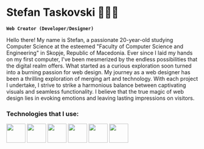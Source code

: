# Stefan Taskovski 👨🏻‍💻

**`Web Creator (Developer/Designer)`**

Hello there! My name is Stefan, a passionate 20-year-old studying Computer Science at the esteemed "Faculty of Computer Science and Engineering" in Skopje, Republic of Macedonia. Ever since I laid my hands on my first computer, I've been mesmerized by the endless possibilities that the digital realm offers. What started as a curious exploration soon turned into a burning passion for web design.
My journey as a web designer has been a thrilling exploration of merging art and technology. With each project I undertake, I strive to strike a harmonious balance between captivating visuals and seamless functionality. I believe that the true magic of web design lies in evoking emotions and leaving lasting impressions on visitors.

<div>
  <h3>Technologies that I use:</h3>
  <div class="images" style="display: inline-block;">
      <img src="https://cdn.jsdelivr.net/gh/devicons/devicon/icons/html5/html5-original.svg" style="width: 50px; height: 50px;" />
      <img src="https://cdn.jsdelivr.net/gh/devicons/devicon/icons/css3/css3-original.svg" style="width: 50px; height: 50px;" />       
      <img src="https://cdn.jsdelivr.net/gh/devicons/devicon/icons/javascript/javascript-original.svg" style="width: 50px; height: 50px;"/>
      <img src="https://cdn.jsdelivr.net/gh/devicons/devicon/icons/sass/sass-original.svg" style="width: 50px; height: 50px;" />
      <img src="https://cdn.jsdelivr.net/gh/devicons/devicon/icons/bootstrap/bootstrap-original.svg" style="width: 50px; height: 50px;" />
      <img src="https://cdn.jsdelivr.net/gh/devicons/devicon/icons/webflow/webflow-original.svg" style="width: 50px; height: 50px;"/>
  </div>
</div>

<!--
**stef03codes/stef03codes** is a ✨ _special_ ✨ repository because its `README.md` (this file) appears on your GitHub profile.

Here are some ideas to get you started:

- 🔭 I’m currently working on ...
- 🌱 I’m currently learning ...
- 👯 I’m looking to collaborate on ...
- 🤔 I’m looking for help with ...
- 💬 Ask me about ...
- 📫 How to reach me: ...
- 😄 Pronouns: ...
- ⚡ Fun fact: ...
-->
